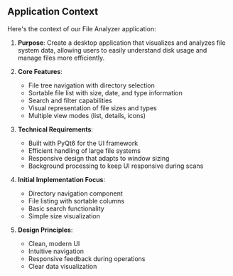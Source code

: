 ## Application Context

Here's the context of our File Analyzer application:

1. **Purpose**: Create a desktop application that visualizes and analyzes file system data, allowing users to easily understand disk usage and manage files more efficiently.

2. **Core Features**:
   - File tree navigation with directory selection
   - Sortable file list with size, date, and type information
   - Search and filter capabilities
   - Visual representation of file sizes and types
   - Multiple view modes (list, details, icons)

3. **Technical Requirements**:
   - Built with PyQt6 for the UI framework
   - Efficient handling of large file systems
   - Responsive design that adapts to window sizing
   - Background processing to keep UI responsive during scans

4. **Initial Implementation Focus**:
   - Directory navigation component
   - File listing with sortable columns
   - Basic search functionality
   - Simple size visualization

5. **Design Principles**:
   - Clean, modern UI
   - Intuitive navigation
   - Responsive feedback during operations
   - Clear data visualization